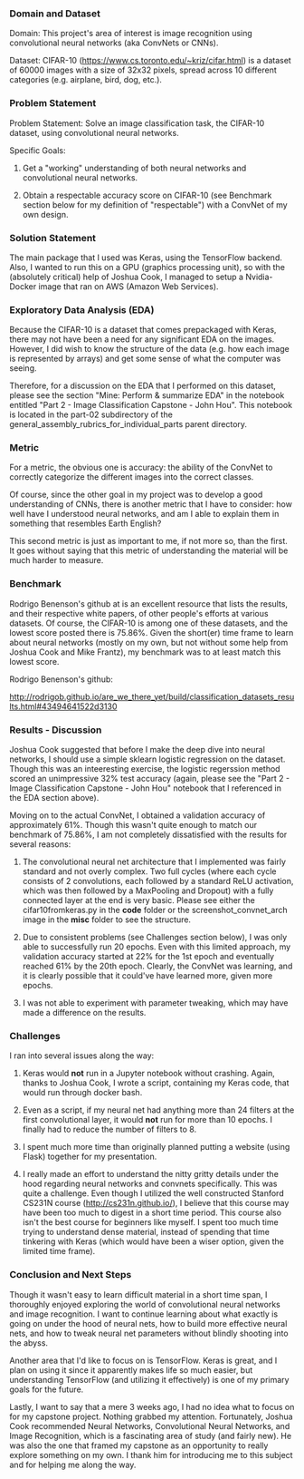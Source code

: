 
### Domain and Dataset

Domain: This project's area of interest is image recognition using convolutional neural networks (aka ConvNets or CNNs).

Dataset: CIFAR-10 (https://www.cs.toronto.edu/~kriz/cifar.html) is a dataset of 60000 images with a size of 32x32 pixels, spread across 10 different categories (e.g. airplane, bird, dog, etc.).

### Problem Statement

Problem Statement: Solve an image classification task, the CIFAR-10 dataset, using convolutional neural networks.

Specific Goals:
    
1) Get a "working" understanding of both neural networks and convolutional neural networks.

2) Obtain a respectable accuracy score on CIFAR-10 (see Benchmark section below for my definition of "respectable") with a ConvNet of my own design.

### Solution Statement

The main package that I used was Keras, using the TensorFlow backend. Also, I wanted to run this on a GPU (graphics processing unit), so with the (absolutely critical) help of Joshua Cook, I managed to setup a Nvidia-Docker image that ran on AWS (Amazon Web Services).

### Exploratory Data Analysis (EDA)

Because the CIFAR-10 is a dataset that comes prepackaged with Keras, there may not have been a need for any significant EDA on the images. However, I did wish to know the structure of the data (e.g. how each image is represented by arrays) and get some sense of what the computer was seeing.

Therefore, for a discussion on the EDA that I performed on this dataset, please see the section "Mine: Perform & summarize EDA" in the notebook entitled "Part 2 - Image Classification Capstone - John Hou". This notebook is located in the part-02 subdirectory of the general_assembly_rubrics_for_individual_parts parent directory.

### Metric

For a metric, the obvious one is accuracy: the ability of the ConvNet to correctly categorize the different images into the correct classes.

Of course, since the other goal in my project was to develop a good understanding of CNNs, there is another metric that I have to consider: how well have I understood neural networks, and am I able to explain them in something that resembles Earth English?

This second metric is just as important to me, if not more so, than the first. It goes without saying that this metric of understanding the material will be much harder to measure.

### Benchmark

Rodrigo Benenson's github at is an excellent resource that lists the results, and their respective white papers, of other people's efforts at various datasets. Of course, the CIFAR-10 is among one of these datasets, and the lowest score posted there is 75.86%. Given the short(er) time frame to learn about neural networks (mostly on my own, but not without some help from Joshua Cook and Mike Frantz), my benchmark was to at least match this lowest score.

Rodrigo Benenson's github:

http://rodrigob.github.io/are_we_there_yet/build/classification_datasets_results.html#43494641522d3130

### Results - Discussion

Joshua Cook suggested that before I make the deep dive into neural networks, I should use a simple sklearn logistic regression on the dataset. Though this was an inteeresting exercise, the logistic regerssion method scored an unimpressive 32% test accuracy (again, please see the "Part 2 - Image Classification Capstone - John Hou" notebook that I referenced in the EDA section above).

Moving on to the actual ConvNet, I obtained a validation accuracy of approximately 61%. Though this wasn't quite enough to match our benchmark of 75.86%, I am not completely dissatisfied with the results for several reasons:

1) The convolutional neural net architecture that I implemented was fairly standard and not overly complex. Two full cycles (where each cycle consists of 2 convolutions, each followed by a standard ReLU activation, which was then followed by a MaxPooling and Dropout) with a fully connected layer at the end is very basic. Please see either the cifar10fromkeras.py in the **code** folder or the screenshot_convnet_arch image in the **misc** folder to see the structure. 

2) Due to consistent problems (see Challenges section below), I was only able to successfully run 20 epochs. Even with this limited approach, my validation accuracy started at 22% for the 1st epoch and eventually reached 61% by the 20th epoch. Clearly, the ConvNet was learning, and it is clearly possible that it could've have learned more, given more epochs.

3) I was not able to experiment with parameter tweaking, which may have made a difference on the results.

### Challenges

I ran into several issues along the way:

1) Keras would **not** run in a Jupyter notebook without crashing. Again, thanks to Joshua Cook, I wrote a script, containing my Keras code, that would run through docker bash.

2) Even as a script, if my neural net had anything more than 24 filters at the first convolutional layer, it would **not** run for more than 10 epochs. I finally had to reduce the number of filters to 8.

3) I spent much more time than originally planned putting a website (using Flask) together for my presentation.

4) I really made an effort to understand the nitty gritty details under the hood regarding neural networks and convnets specifically. This was quite a challenge. Even though I utilized the well constructed Stanford CS231N course (http://cs231n.github.io/), I believe that this course may have been too much to digest in a short time period. This course also isn't the best course for beginners like myself. I spent too much time trying to understand dense material, instead of spending that time tinkering with Keras (which would have been a wiser option, given the limited time frame).

### Conclusion and Next Steps

Though it wasn't easy to learn difficult material in a short time span, I thoroughly enjoyed exploring the world of convolutional neural networks and image recognition. I want to continue learning about what exactly is going on under the hood of neural nets, how to build more effective neural nets, and how to tweak neural net parameters without blindly shooting into the abyss.

Another area that I'd like to focus on is TensorFlow. Keras is great, and I plan on using it since it apparently makes life so much easier, but understanding TensorFlow (and utilizing it effectively) is one of my primary goals for the future.

Lastly, I want to say that a mere 3 weeks ago, I had no idea what to focus on for my capstone project. Nothing grabbed my attention. Fortunately, Joshua Cook recommended Neural Networks, Convolutional Neural Networks, and Image Recognition, which is a fascinating area of study (and fairly new). He was also the one that framed my capstone as an opportunity to really explore something on my own. I thank him for introducing me to this subject and for helping me along the way.
